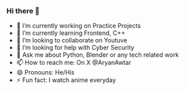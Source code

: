 ### Hi there 👋

- 🔭 I’m currently working on Practice Projects 
- 🌱 I’m currently learning Frontend, C++
- 👯 I’m looking to collaborate on Youtuve
- 🤔 I’m looking for help with Cyber Security
- 💬 Ask me about Python, Blender or any tech related work
- 📫 How to reach me: On X @AryanAwtar
- 😄 Pronouns: He/His
- ⚡ Fun fact: I watch anime everyday
